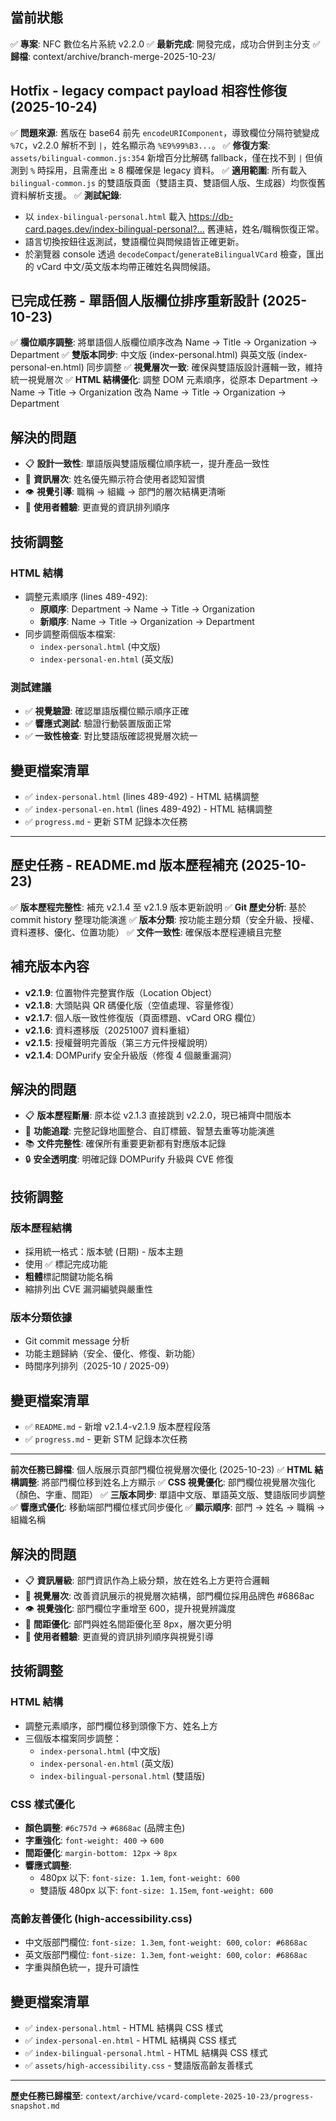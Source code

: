 ## 當前狀態
✅ **專案**: NFC 數位名片系統 v2.2.0
✅ **最新完成**: 開發完成，成功合併到主分支
✅ **歸檔**: context/archive/branch-merge-2025-10-23/

## Hotfix - legacy compact payload 相容性修復 (2025-10-24)
✅ **問題來源**: 舊版在 base64 前先 `encodeURIComponent`，導致欄位分隔符號變成 `%7C`，v2.2.0 解析不到 `|`，姓名顯示為 `%E9%99%B3...`。
✅ **修復方案**: `assets/bilingual-common.js:354` 新增百分比解碼 fallback，僅在找不到 `|` 但偵測到 `%` 時採用，且需產出 ≥ 8 欄確保是 legacy 資料。
✅ **適用範圍**: 所有載入 `bilingual-common.js` 的雙語版頁面（雙語主頁、雙語個人版、生成器）均恢復舊資料解析支援。
✅ **測試紀錄**:
  - 以 `index-bilingual-personal.html` 載入 <https://db-card.pages.dev/index-bilingual-personal?...> 舊連結，姓名/職稱恢復正常。
  - 語言切換按鈕往返測試，雙語欄位與問候語皆正確更新。
  - 於瀏覽器 console 透過 `decodeCompact`/`generateBilingualVCard` 檢查，匯出的 vCard 中文/英文版本均帶正確姓名與問候語。

## 已完成任務 - 單語個人版欄位排序重新設計 (2025-10-23)
✅ **欄位順序調整**: 將單語個人版欄位順序改為 Name → Title → Organization → Department
✅ **雙版本同步**: 中文版 (index-personal.html) 與英文版 (index-personal-en.html) 同步調整
✅ **視覺層次一致**: 確保與雙語版設計邏輯一致，維持統一視覺層次
✅ **HTML 結構優化**: 調整 DOM 元素順序，從原本 Department → Name → Title → Organization 改為 Name → Title → Organization → Department

## 解決的問題
- 📋 **設計一致性**: 單語版與雙語版欄位順序統一，提升產品一致性
- 🎯 **資訊層次**: 姓名優先顯示符合使用者認知習慣
- 👁️ **視覺引導**: 職稱 → 組織 → 部門的層次結構更清晰
- 📱 **使用者體驗**: 更直覺的資訊排列順序

## 技術調整
### HTML 結構
- 調整元素順序 (lines 489-492):
  - **原順序**: Department → Name → Title → Organization
  - **新順序**: Name → Title → Organization → Department
- 同步調整兩個版本檔案:
  - `index-personal.html` (中文版)
  - `index-personal-en.html` (英文版)

### 測試建議
- ✅ **視覺驗證**: 確認單語版欄位顯示順序正確
- ✅ **響應式測試**: 驗證行動裝置版面正常
- ✅ **一致性檢查**: 對比雙語版確認視覺層次統一

## 變更檔案清單
- ✅ `index-personal.html` (lines 489-492) - HTML 結構調整
- ✅ `index-personal-en.html` (lines 489-492) - HTML 結構調整
- ✅ `progress.md` - 更新 STM 記錄本次任務

---
## 歷史任務 - README.md 版本歷程補充 (2025-10-23)
✅ **版本歷程完整性**: 補充 v2.1.4 至 v2.1.9 版本更新說明
✅ **Git 歷史分析**: 基於 commit history 整理功能演進
✅ **版本分類**: 按功能主題分類（安全升級、授權、資料遷移、優化、位置功能）
✅ **文件一致性**: 確保版本歷程連續且完整

## 補充版本內容
- **v2.1.9**: 位置物件完整實作版（Location Object）
- **v2.1.8**: 大頭貼與 QR 碼優化版（空值處理、容量修復）
- **v2.1.7**: 個人版一致性修復版（頁面標題、vCard ORG 欄位）
- **v2.1.6**: 資料遷移版（20251007 資料重組）
- **v2.1.5**: 授權聲明完善版（第三方元件授權說明）
- **v2.1.4**: DOMPurify 安全升級版（修復 4 個嚴重漏洞）

## 解決的問題
- 📋 **版本歷程斷層**: 原本從 v2.1.3 直接跳到 v2.2.0，現已補齊中間版本
- 🎯 **功能追蹤**: 完整記錄地圖整合、自訂標籤、智慧去重等功能演進
- 📚 **文件完整性**: 確保所有重要更新都有對應版本記錄
- 🔒 **安全透明度**: 明確記錄 DOMPurify 升級與 CVE 修復

## 技術調整
### 版本歷程結構
- 採用統一格式：版本號 (日期) - 版本主題
- 使用 ✅ 標記完成功能
- **粗體**標記關鍵功能名稱
- 縮排列出 CVE 漏洞編號與嚴重性

### 版本分類依據
- Git commit message 分析
- 功能主題歸納（安全、優化、修復、新功能）
- 時間序列排列（2025-10 / 2025-09）

## 變更檔案清單
- ✅ `README.md` - 新增 v2.1.4-v2.1.9 版本歷程段落
- ✅ `progress.md` - 更新 STM 記錄本次任務

---
**前次任務已歸檔**: 個人版展示頁部門欄位視覺層次優化 (2025-10-23)
✅ **HTML 結構調整**: 將部門欄位移到姓名上方顯示
✅ **CSS 視覺優化**: 部門欄位視覺層次強化（顏色、字重、間距）
✅ **三版本同步**: 單語中文版、單語英文版、雙語版同步調整
✅ **響應式優化**: 移動端部門欄位樣式同步優化
✅ **顯示順序**: 部門 → 姓名 → 職稱 → 組織名稱

## 解決的問題
- 📋 **資訊層級**: 部門資訊作為上級分類，放在姓名上方更符合邏輯
- 🎨 **視覺層次**: 改善資訊展示的視覺層次結構，部門欄位採用品牌色 #6868ac
- 👁️ **視覺強化**: 部門欄位字重增至 600，提升視覺辨識度
- 📏 **間距優化**: 部門與姓名間距優化至 8px，層次更分明
- 📱 **使用者體驗**: 更直覺的資訊排列順序與視覺引導

## 技術調整
### HTML 結構
- 調整元素順序，部門欄位移到頭像下方、姓名上方
- 三個版本檔案同步調整：
  - `index-personal.html` (中文版)
  - `index-personal-en.html` (英文版)
  - `index-bilingual-personal.html` (雙語版)

### CSS 樣式優化
- **顏色調整**: `#6c757d` → `#6868ac` (品牌主色)
- **字重強化**: `font-weight: 400` → `600`
- **間距優化**: `margin-bottom: 12px` → `8px`
- **響應式調整**:
  - 480px 以下: `font-size: 1.1em`, `font-weight: 600`
  - 雙語版 480px 以下: `font-size: 1.15em`, `font-weight: 600`

### 高齡友善優化 (high-accessibility.css)
- 中文版部門欄位: `font-size: 1.3em`, `font-weight: 600`, `color: #6868ac`
- 英文版部門欄位: `font-size: 1.3em`, `font-weight: 600`, `color: #6868ac`
- 字重與顏色統一，提升可讀性

## 變更檔案清單
- ✅ `index-personal.html` - HTML 結構與 CSS 樣式
- ✅ `index-personal-en.html` - HTML 結構與 CSS 樣式
- ✅ `index-bilingual-personal.html` - HTML 結構與 CSS 樣式
- ✅ `assets/high-accessibility.css` - 雙語版高齡友善樣式

---
**歷史任務已歸檔至**: `context/archive/vcard-complete-2025-10-23/progress-snapshot.md`
